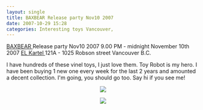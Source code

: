 ```yaml
---
layout: single
title: BAXBEAR Release party Nov10 2007
date: 2007-10-29 15:28
categories: Interesting toys Vancouver, 
---
```

<a href="http://www.baxbear.com/">BAXBEAR </a>Release party Nov10 2007
9.00 PM - midnight November 10th 2007
<a href="http://www.elkartel.com/">EL Kartel </a>
121A - 1025 Robson street
Vancouver B.C.

I have hundreds of these vinel toys, I just love them. Toy Robot is my hero.
I have been buying 1 new one every week for the last 2 years and amounted a decent collection.
I'm going, you should go too.
Say hi if you see me!

<a href="/public/uploads/2007/10/baxposter.jpg"></a>
<p style="text-align: center"><a href="/public/uploads/2007/10/baxposter.jpg"><img src="/public/uploads/2007/10/baxposter.jpg" /></a></p>
<p style="text-align: center"><a href="/public/uploads/2007/10/collection_list.jpg"><img src="/public/uploads/2007/10/collection_list1.jpg" /></a></p>
